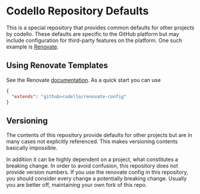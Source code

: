 # Codello Repository Defaults

This is a special repository that provides common defaults for other projects by codello. These defaults are specific to the GitHub platform but may include configuration for third-party features on the platform. One such example is [Renovate](https://www.mend.io/renovate/).

## Using Renovate Templates

See the Renovate [documentation](https://docs.renovatebot.com/config-presets/#extending-from-a-preset). As a quick start you can use

```json
{
  "extends": "github>codello/renovate-config"
}
```

## Versioning

The contents of this repository provide defaults for other projects but are in many cases not explicitly referenced. This makes versioning contents basically impossible.

In addition it can be highly dependent on a project, what constitutes a breaking change. In order to avoid confusion, this repository does not provide version numbers. If you use the renovate config in this repository, you should consider every change a potentially breaking change. Usually you are better off, maintaining your own fork of this repo.
